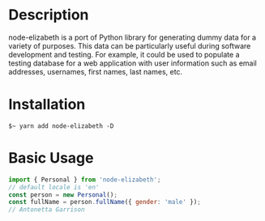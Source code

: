 Description
===========
node-elizabeth is a port of Python library for
generating dummy data for a variety of purposes.
This data can be particularly useful during
software development and testing.
For example, it could be used to populate
a testing database for a web application
with user information such as email
addresses, usernames, first names, last names, etc.

Installation
============
```$~ yarn add node-elizabeth -D```

Basic Usage
===========

```javascript
import { Personal } from 'node-elizabeth';
// default locale is 'en'
const person = new Personal();
const fullName = person.fullName({ gender: 'male' });
// Antonetta Garrison
